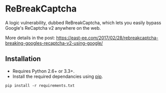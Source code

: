 # ReBreakCaptcha

A logic vulnerability, dubbed ReBreakCaptcha, which lets you easily bypass Google's ReCaptcha v2 anywhere on the web.


More details in the post: https://east-ee.com/2017/02/28/rebreakcaptcha-breaking-googles-recaptcha-v2-using-google/

## Installation

 - Requires Python 2.6+ or 3.3+.
 - Install the required dependancies using [pip](https://pip.pypa.io/en/stable/).
 ```shell
 pip install -r requirements.txt

 ```
